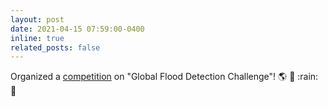 ```yaml
---
layout: post
date: 2021-04-15 07:59:00-0400
inline: true
related_posts: false
---
```


Organized a [competition](https://earthdata.nasa.gov/learn/articles/impact-flood-competition) on "Global Flood Detection Challenge"! :earth_americas: :ocean: :rain: :tada:
